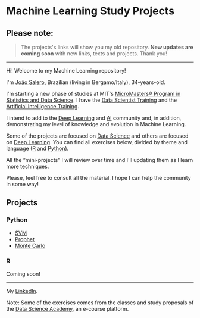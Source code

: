  # Machine Learning Study Projects

 ## Please note:
 > The projects's links will show you my old repository. **New updates are coming soon** with new links, texts and projects. 
 Thank you! 
 
 ---
 
 
 Hi! Welcome to my Machine Learning repository!
 
 I'm [João Salero](https://www.linkedin.com/in/jo%C3%A3o-s-37aa011a8/), Brazilian (living in Bergamo/Italy), 34-years-old.

 I'm starting a new phase of studies at MIT's [MicroMasters® Program in Statistics and Data Science](https://www.edx.org/micromasters/mitx-statistics-and-data-science). I have the
 [Data Scientist Training](https://www.datascienceacademy.com.br/bundle/formacao-cientista-de-dados) and the [Artificial Intelligence Training](https://www.datascienceacademy.com.br/bundle/formacao-inteligencia-artificial).

 I intend to add to the [Deep Learning](https://en.wikipedia.org/wiki/Deep_learning) and [AI](https://en.wikipedia.org/wiki/Artificial_intelligence) community and, in addition, demonstrating my level of knowledge and evolution in Machine Learning. 

 Some of the projects are focused on [Data Science](https://en.wikipedia.org/wiki/Data_science) and others are focused on [Deep Learning](https://en.wikipedia.org/wiki/Deep_learning). You can find all exercises below, divided by theme and language ([R](https://www.r-project.org/) and [Python](https://www.python.org/)).

 All the “mini-projects” I will review over time and I'll updating them as I learn more techniques.

 Please, feel free to consult all the material. I hope I can help the community in some way!


## Projects
 ### Python
- [SVM](https://github.com/Joao-Salero/Data-Science-Projects/tree/master/SVM)
- [Prophet](https://github.com/JoaoSalero-AI/Machine-Learning-Study-Projects/tree/master/Prophet)
- [Monte Carlo](https://github.com/Joao-Salero/Data-Science-Projects/tree/master/MonteCarlo)

 ### R
Coming soon!

---
My [LinkedIn](https://www.linkedin.com/in/jo%C3%A3o-s-37aa011a8/).

Note: Some of the exercises comes from the classes and study proposals of the [Data Science Academy](https://www.datascienceacademy.com.br/), an e-course platform.
